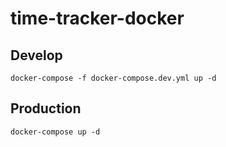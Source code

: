 # time-tracker-docker

## Develop

```
docker-compose -f docker-compose.dev.yml up -d
```

## Production

```
docker-compose up -d
```
